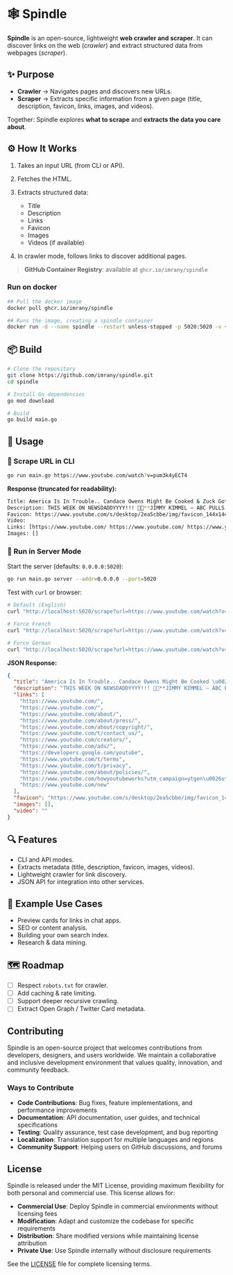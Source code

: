 # 🕸️ Spindle

**Spindle** is an open-source, lightweight **web crawler and scraper**.
It can discover links on the web (_crawler_) and extract structured data from webpages (_scraper_).

## ✨ Purpose

- **Crawler** → Navigates pages and discovers new URLs.
- **Scraper** → Extracts specific information from a given page (title, description, favicon, links, images, and videos).

Together: Spindle explores **what to scrape** and **extracts the data you care about**.

## ⚙️ How It Works

1. Takes an input URL (from CLI or API).
2. Fetches the HTML.
3. Extracts structured data:

   - Title
   - Description
   - Links
   - Favicon
   - Images
   - Videos (if available)

4. In crawler mode, follows links to discover additional pages.

> **GitHub Container Registry**: available at `ghcr.io/imrany/spindle`

### Run on docker

```bash
## Pull the docker image
docker pull ghcr.io/imrany/spindle

## Runs the image, creating a spindle container
docker run -d --name spindle --restart unless-stopped -p 5020:5020 -v ~/.spindle:/var/opt/spindle ghcr.io/imrany/spindle server
```

## 📦 Build

```bash
# Clone the repository
git clone https://github.com/imrany/spindle.git
cd spindle

# Install Go dependencies
go mod download

# Build
go build main.go
```

## 🚀 Usage

### 🔹 Scrape URL in CLI

```bash
go run main.go https://www.youtube.com/watch?v=pum3k4yECT4
```

**Response (truncated for readability):**

```bash
Title: America Is In Trouble.. Candace Owens Might Be Cooked & Zuck Got Massively Embarrassed! - YouTube
Description: THIS WEEK ON NEWSDADDYYYY!!! 🥤🍿**JIMMY KIMMEL — ABC PULLS THE PLUG**Jimmy Kimmel’s late-night show was pulled from the schedule after his comments about Ch...
Favicon: https://www.youtube.com/s/desktop/2ea5cbbe/img/favicon_144x144.png
Video:
Links: [https://www.youtube.com/ https://www.youtube.com/ https://www.youtube.com/about/ https://www.youtube.com/about/press/ https://www.youtube.com/about/copyright/ https://www.youtube.com/t/contact_us/ https://www.youtube.com/creators/ https://www.youtube.com/ads/ https://developers.google.com/youtube https://www.youtube.com/t/terms https://www.youtube.com/t/privacy https://www.youtube.com/about/policies/ https://www.youtube.com/howyoutubeworks?utm_campaign=ytgen&utm_source=ythp&utm_medium=LeftNav&utm_content=txt&u=https%3A%2F%2Fwww.youtube.com%2Fhowyoutubeworks%3Futm_source%3Dythp%26utm_medium%3DLeftNav%26utm_campaign%3Dytgen https://www.youtube.com/new]
Images: []
```

### 🔹 Run in Server Mode

Start the server (defaults: `0.0.0.0:5020`):

```bash
go run main.go server --addr=0.0.0.0 --port=5020
```

Test with `curl` or browser:

```bash
# Default (English)
curl "http://localhost:5020/scrape?url=https://www.youtube.com/watch?v=pum3k4yECT4"

# Force French
curl "http://localhost:5020/scrape?url=https://www.youtube.com/watch?v=pum3k4yECT4&lang=fr"

# Force German
curl "http://localhost:5020/scrape?url=https://www.youtube.com/watch?v=pum3k4yECT4&lang=de"
```

**JSON Response:**

```json
{
  "title": "America Is In Trouble.. Candace Owens Might Be Cooked \u0026 Zuck Got Massively Embarrassed! - YouTube",
  "description": "THIS WEEK ON NEWSDADDYYYY!!! 🥤🍿**JIMMY KIMMEL — ABC PULLS THE PLUG**Jimmy Kimmel’s late-night show was pulled from the schedule after his comments about Ch...",
  "links": [
    "https://www.youtube.com/",
    "https://www.youtube.com/",
    "https://www.youtube.com/about/",
    "https://www.youtube.com/about/press/",
    "https://www.youtube.com/about/copyright/",
    "https://www.youtube.com/t/contact_us/",
    "https://www.youtube.com/creators/",
    "https://www.youtube.com/ads/",
    "https://developers.google.com/youtube",
    "https://www.youtube.com/t/terms",
    "https://www.youtube.com/t/privacy",
    "https://www.youtube.com/about/policies/",
    "https://www.youtube.com/howyoutubeworks?utm_campaign=ytgen\u0026utm_source=ythp\u0026utm_medium=LeftNav\u0026utm_content=txt\u0026u=https%3A%2F%2Fwww.youtube.com%2Fhowyoutubeworks%3Futm_source%3Dythp%26utm_medium%3DLeftNav%26utm_campaign%3Dytgen",
    "https://www.youtube.com/new"
  ],
  "favicon": "https://www.youtube.com/s/desktop/2ea5cbbe/img/favicon_144x144.png",
  "images": [],
  "video": ""
}
```

## 🔍 Features

- CLI and API modes.
- Extracts metadata (title, description, favicon, images, videos).
- Lightweight crawler for link discovery.
- JSON API for integration into other services.

## 📖 Example Use Cases

- Preview cards for links in chat apps.
- SEO or content analysis.
- Building your own search index.
- Research & data mining.

## 🗺️ Roadmap

- [ ] Respect `robots.txt` for crawler.
- [ ] Add caching & rate limiting.
- [ ] Support deeper recursive crawling.
- [ ] Extract Open Graph / Twitter Card metadata.

## Contributing

Spindle is an open-source project that welcomes contributions from developers, designers, and users worldwide. We maintain a collaborative and inclusive development environment that values quality, innovation, and community feedback.

### Ways to Contribute

- **Code Contributions**: Bug fixes, feature implementations, and performance improvements
- **Documentation**: API documentation, user guides, and technical specifications
- **Testing**: Quality assurance, test case development, and bug reporting
- **Localization**: Translation support for multiple languages and regions
- **Community Support**: Helping users on GitHub discussions, and forums

## License

Spindle is released under the MIT License, providing maximum flexibility for both personal and commercial use. This license allows for:

- **Commercial Use**: Deploy Spindle in commercial environments without licensing fees
- **Modification**: Adapt and customize the codebase for specific requirements
- **Distribution**: Share modified versions while maintaining license attribution
- **Private Use**: Use Spindle internally without disclosure requirements

See the [LICENSE](./LICENSE) file for complete licensing terms.
